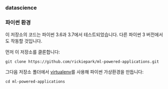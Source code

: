 ### datascience

### 파이썬 환경

이 저장소의 코드는 파이썬 3.6과 3.7에서 테스트되었습니다. 다른 파이썬 3 버전에서도 작동할 것입니다.

먼저 이 저장소를 클론합니다:

`git clone https://github.com/rickiepark/ml-powered-applications.git`

그다음 저장소 폴더에서 [virtualenv](https://pypi.org/project/virtualenv/)를 사용해 파이썬 가상환경을 만듭니다:

`cd ml-powered-applications`
